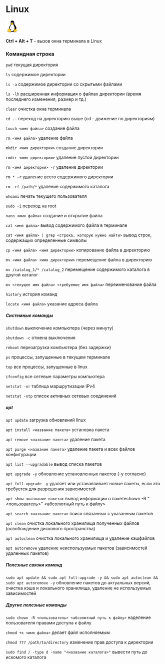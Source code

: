 # Linux

<div>
    <img src="https://github.com/devicons/devicon/blob/master/icons/linux/linux-original.svg" width="40" height="40"/>&nbsp;
</div>


<b>Ctrl + Alt + T</b> - вызов окна терминала в Linux


### Командная строка

`pwd`   текущая директория

`ls`	содержимое директории

`ls -a`     содержимое директории со скрытыми файлами

`ls -lh`    расширенная информация о файлах директории (время последнего изменения, размер и тд.)

`clear`      очистка окна терминала

`cd ..`     переход на директорию выше (cd - движение по директориям)

`touch <имя файла>`    создание файла

`rm <имя файла>`   удаление файла

`mkdir <имя директории>`  создание директории

`rmdir <имя директории>`  удаление пустой директории

`rm <имя директории> -r`   удаление директории

`rm * -r`   удаление всего содержимого директории

`rm -rf /path/*`    удаление содержимого каталога

`whoami`      печать текущего пользователя 

`sudo -i`	переход на root

`nano <имя файла>`  создание и открытие файла

`cat <имя файла>`   вывод содержимого файла в терминале

`cat <имя файла> | grep <строка, которую нужно найти>`  вывод строк, содержащих определенные символы

`cp <имя файла> <имя директории>`     копирование файла в директорию

`mv <имя файла> <имя директории>`     перемещение файла в директорию

`mv /catalog_1/* /catalog_2`    перемещение содержимого каталога в другой каталог

`mv <текущее имя файла> <требуемое имя файла>`    переименование файла

`history`     история команд

`locate <имя файла>`    указание адреса файла


##### Системные команды

`shutdown`   выключение компьютера (через минуту)

`shutdown -c`   отмена выключения

`reboot`     перезагрузка компьютера (без задержки)

`ps`    процессы, запущенные в текущем терминале

`top` 	все процессы, запущенные в linux

`ifconfig`  все сетевые параметры компьютера

`netstat -nr`       таблица маршрутизации IPv4

`netstat -ntp`      список активных сетевых соединений


##### apt

`apt update`     загрузка обновлений linux

`apt install <название пакета>`     установка пакета

`apt remove <название пакета>`      удаление пакета

`apt purge <название пакета>`       удаление пакета и всех файлов конфигурации

`apt list --upgradable`     вывод списка пакетов

`apt upgrade -y`    обновление установленных пакетов (-y согласие)

`apt full-upgrade -y`  удаляет или устанавливает новые пакеты, если это требуется для разрешения зависимостей

`apt show <название пакета>`  вывод информации о пакетеchown -R "<пользователь>" <абсолютный путь к файлу>

`apt search <название пакета>`  поиск связанных с указанным пакетов

`apt clean`     очистка локального хранилища полученных файлов (освобождение дискового пространства)

`apt autoclean`     очистка локального хранилища и удаление кэшфайлов

`apt autoremove`    удаление неиспользуемых пакетов (зависимостей удаленных пакетов)


##### Полезные связки команд

`sudo apt update && sudo apt full-upgrade -y && sudo apt autoclean && sudo apt autoremove -y`   обновление пакетов до актуальных версий, очистка кэша и локального хранилища, удаление не используемых зависимостей


##### Другие полезные команды

`sudo chown -R <пользователь> <абсолютный путь к файлу>`  наделение пользователя правами доступа к файлу

`chmod +x <имя файла>`    делает файл исполняемым

`chmod 777 /path/to/directory`  изменение прав доступа к директории

`sudo find / -type d -name "<название каталога>"`   вывести путь до искомого каталога